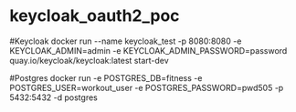 # keycloak_oauth2_poc





#Keycloak
docker run --name keycloak_test -p 8080:8080 -e KEYCLOAK_ADMIN=admin -e KEYCLOAK_ADMIN_PASSWORD=password quay.io/keycloak/keycloak:latest start-dev

#Postgres
docker run -e POSTGRES_DB=fitness -e POSTGRES_USER=workout_user -e POSTGRES_PASSWORD=pwd505 -p 5432:5432 -d postgres
 